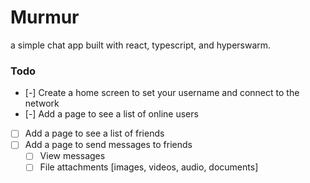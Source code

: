 # Murmur

a simple chat app built with react, typescript, and hyperswarm.

### Todo

- [-] Create a home screen to set your username and connect to the network
- [-] Add a page to see a list of online users
- [ ] Add a page to see a list of friends
- [ ] Add a page to send messages to friends
  - [ ] View messages
  - [ ] File attachments [images, videos, audio, documents]